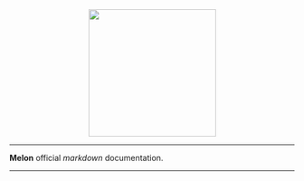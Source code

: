 <div align="center">
  <img align="center" width="225" src="https://i.imgur.com/guuToyf.png">
</div>

<hr>

**Melon** official *markdown* documentation.

<hr>